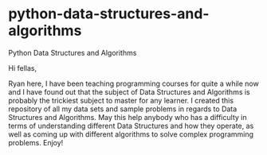 # python-data-structures-and-algorithms
Python Data Structures and Algorithms

Hi fellas,

   Ryan here, I have been teaching programming courses for quite a while now and I have found out that the subject of Data Structures and Algorithms is probably the trickiest subject to master for any learner. I created this repository of all my data sets and sample problems in regards to Data Structures and Algorithms. May this help anybody who has a difficulty in terms of understanding different Data Structures and how they operate, as well as coming up with different algorithms to solve complex programming problems. Enjoy!
   
